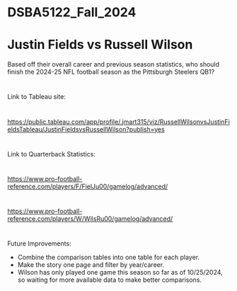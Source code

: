 # DSBA5122_Fall_2024

# Justin Fields vs Russell Wilson
Based off their overall career and previous season statistics, who should finish the 2024-25 NFL football season as the Pittsburgh Steelers QB1?
#
#
Link to Tableau site:
#
https://public.tableau.com/app/profile/.jmart315/viz/RussellWilsonvsJustinFieldsTableau/JustinFieldsvsRussellWilson?publish=yes
#
#
Link to Quarterback Statistics:
#
https://www.pro-football-reference.com/players/F/FielJu00/gamelog/advanced/ 
#
https://www.pro-football-reference.com/players/W/WilsRu00/gamelog/advanced/
#
#
Future Improvements:
- Combine the comparison tables into one table for each player.
- Make the story one page and filter by year/career.
- Wilson has only played one game this season so far as of 10/25/2024, so waiting for more available data to make better comparisons.

